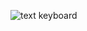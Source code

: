 


![text keyboard](https://github.com/YourUserAccount/YourProject/blob/master/DirectoryPath/Example.png?raw=true)
